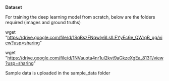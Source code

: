 
**Dataset**

For training the deep learning model from scratch, below are the folders required (images and ground truths)

wget "https://drive.google.com/file/d/1SqBszFNqwly6LsILFYyEc6e_QWrqB_gg/view?usp=sharing"

wget "https://drive.google.com/file/d/1NVauota4nr1uI2kvt9aGkzeXgEa_813T/view?usp=sharing"

Sample data is uploaded in the sample_data folder
